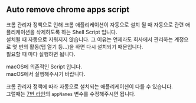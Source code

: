 ## Auto remove chrome apps script

크롬 관리자 정책으로 인해 크롬 애플리케이션이 자동으로 설치 될 때 자동으로 관련 애플리케이션을 삭제하도록 하는 Shell Script 입니다.  
설치될 때 자동으로 지워지지 않습니다. 그 이유는 언제라도 회사에서 관리하는 계정으로 몇 번의 활동(탭 열기 등...)을 하면 다시 설치되기 때문입니다.  
필요할 때 마다 실행하면 됩니다.

macOS에 의존적인 Script 입니다.  
macOS에서 실행해주시기 바랍니다.

크롬 관리자 정책에 따라 자동으로 설치되는 애플리케이션이 다를 수 있습니다.  
그럴때는 [7번 라인](https://github.com/kangjae4real/auto-remove-chrome-app/blob/master/remove.sh#L7)의 `appNames` 변수를 수정해주시면 됩니다.  
